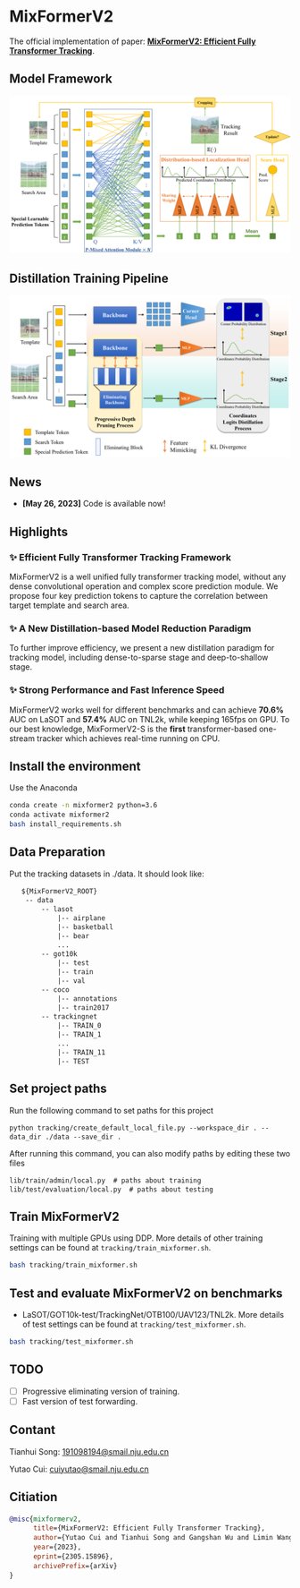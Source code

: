 # MixFormerV2
The official implementation of paper: [**MixFormerV2: Efficient Fully Transformer Tracking**](https://arxiv.org/abs/2305.15896).

## Model Framework
![model](tracking/model.png)

## Distillation Training Pipeline
![training](tracking/training.png)


## News

- **[May 26, 2023]** Code is available now!


## Highlights

### :sparkles: Efficient Fully Transformer Tracking Framework

MixFormerV2 is a well unified fully transformer tracking model, without any dense convolutional operation and complex score prediction module. We propose four key prediction tokens to capture the correlation between target template and search area.

### :sparkles: A New Distillation-based Model Reduction Paradigm

To further improve efficiency, we present a new distillation paradigm for tracking model, including dense-to-sparse stage and deep-to-shallow stage.

### :sparkles: Strong Performance and Fast Inference Speed

MixFormerV2 works well for different benchmarks and can achieve **70.6%** AUC on LaSOT and **57.4%** AUC on TNL2k, while keeping 165fps on GPU. To our best knowledge, MixFormerV2-S is the **first** transformer-based one-stream tracker which achieves real-time running on CPU.


## Install the environment
Use the Anaconda
``` bash
conda create -n mixformer2 python=3.6
conda activate mixformer2
bash install_requirements.sh
```

## Data Preparation
Put the tracking datasets in ./data. It should look like:
```
   ${MixFormerV2_ROOT}
    -- data
        -- lasot
            |-- airplane
            |-- basketball
            |-- bear
            ...
        -- got10k
            |-- test
            |-- train
            |-- val
        -- coco
            |-- annotations
            |-- train2017
        -- trackingnet
            |-- TRAIN_0
            |-- TRAIN_1
            ...
            |-- TRAIN_11
            |-- TEST
```

## Set project paths
Run the following command to set paths for this project
```
python tracking/create_default_local_file.py --workspace_dir . --data_dir ./data --save_dir .
```
After running this command, you can also modify paths by editing these two files
```
lib/train/admin/local.py  # paths about training
lib/test/evaluation/local.py  # paths about testing
```

## Train MixFormerV2

Training with multiple GPUs using DDP. More details of other training settings can be found at `tracking/train_mixformer.sh`.

``` bash
bash tracking/train_mixformer.sh
```

## Test and evaluate MixFormerV2 on benchmarks
- LaSOT/GOT10k-test/TrackingNet/OTB100/UAV123/TNL2k. More details of test settings can be found at `tracking/test_mixformer.sh`.

``` bash
bash tracking/test_mixformer.sh

```


## TODO
- [ ] Progressive eliminating version of training.
- [ ] Fast version of test forwarding.

## Contant
Tianhui Song: 191098194@smail.nju.edu.cn

Yutao Cui: cuiyutao@smail.nju.edu.cn 


## Citiation
``` bibtex
@misc{mixformerv2,
      title={MixFormerV2: Efficient Fully Transformer Tracking}, 
      author={Yutao Cui and Tianhui Song and Gangshan Wu and Limin Wang},
      year={2023},
      eprint={2305.15896},
      archivePrefix={arXiv}
}
```
